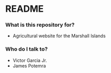 # README #

### What is this repository for? ###

* Agricultural website for the Marshall Islands

### Who do I talk to? ###

* Victor Garcia Jr.
* James Potemra